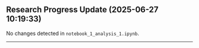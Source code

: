 ## Research Progress Update (2025-06-27 10:19:33)

No changes detected in `notebook_1_analysis_1.ipynb`.

---

